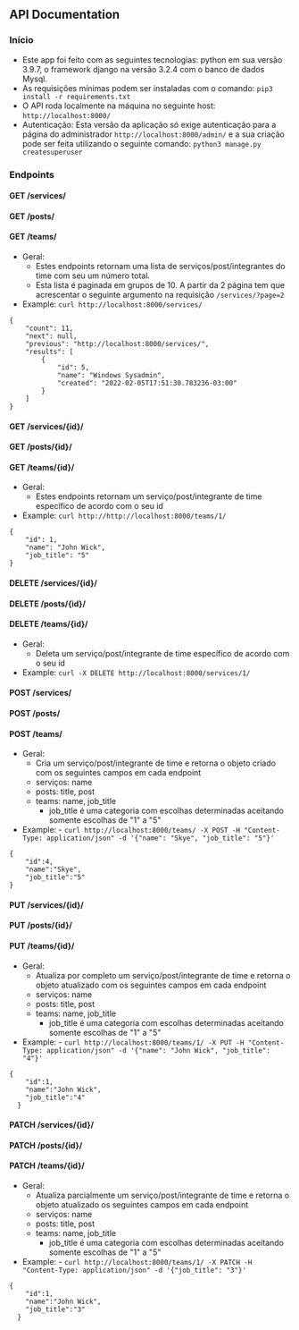## API Documentation

### Início
- Este app foi feito com as seguintes tecnologias: python em sua versão 3.9.7, o framework django na versão 3.2.4 com o banco de dados Mysql.
- As requisições mínimas podem ser instaladas com o comando: `pip3 install -r requirements.txt`
- O API roda localmente na máquina no seguinte host: `http://localhost:8000/`
- Autenticação: Esta versão da aplicação só exige autenticação para a página do administrador `http://localhost:8000/admin/` e a sua criação pode ser feita utilizando o seguinte comando: `python3 manage.py createsuperuser`

### Endpoints 
#### GET /services/
#### GET /posts/
#### GET /teams/
- Geral:
    - Estes endpoints retornam uma lista de serviços/post/integrantes do time com seu um número total.
    - Esta lista é paginada em grupos de 10. A partir da 2 página tem que acrescentar o seguinte argumento na requisição `/services/?page=2`
- Example: `curl http://localhost:8000/services/`
```
{
    "count": 11,
    "next": null,
    "previous": "http://localhost:8000/services/",
    "results": [
        {
            "id": 5,
            "name": "Windows Sysadmin",
            "created": "2022-02-05T17:51:30.783236-03:00"
        }
    ]
}
```

#### GET /services/{id}/
#### GET /posts/{id}/
#### GET /teams/{id}/
- Geral:
    - Estes endpoints retornam um serviço/post/integrante de time específico de acordo com o seu id
- Example: `curl http://http://localhost:8000/teams/1/`
```
{
    "id": 1,
    "name": "John Wick",
    "job_title": "5"
}
```

#### DELETE /services/{id}/
#### DELETE /posts/{id}/
#### DELETE /teams/{id}/
- Geral:
    - Deleta um serviço/post/integrante de time específico de acordo com o seu id
- Example: `curl -X DELETE http://localhost:8000/services/1/`

#### POST /services/
#### POST /posts/
#### POST /teams/
- Geral:
    - Cria um serviço/post/integrante de time e retorna o objeto criado com os seguintes campos em cada endpoint 
    - serviços: name
    - posts: title, post
    - teams: name, job_title
        - job_title é uma categoria com escolhas determinadas aceitando somente escolhas de "1" a "5"
- Example: - `curl http://localhost:8000/teams/ -X POST -H "Content-Type: application/json" -d '{"name": "Skye", "job_title": "5"}'`
```
{
    "id":4,
    "name":"Skye",
    "job_title":"5"
}
```

#### PUT /services/{id}/
#### PUT /posts/{id}/
#### PUT /teams/{id}/
- Geral:
    - Atualiza por completo um serviço/post/integrante de time e retorna o objeto atualizado com os seguintes campos em cada endpoint 
    - serviços: name
    - posts: title, post
    - teams: name, job_title
        - job_title é uma categoria com escolhas determinadas aceitando somente escolhas de "1" a "5"
- Example: - `curl http://localhost:8000/teams/1/ -X PUT -H "Content-Type: application/json" -d '{"name": "John Wick", "job_title": "4"}'`
```
{
    "id":1,
    "name":"John Wick",
    "job_title":"4"
  }
```

#### PATCH /services/{id}/
#### PATCH /posts/{id}/
#### PATCH /teams/{id}/
- Geral:
    - Atualiza parcialmente um serviço/post/integrante de time e retorna o objeto atualizado os seguintes campos em cada endpoint 
    - serviços: name
    - posts: title, post
    - teams: name, job_title
        - job_title é uma categoria com escolhas determinadas aceitando somente escolhas de "1" a "5"
- Example: - `curl http://localhost:8000/teams/1/ -X PATCH -H "Content-Type: application/json" -d '{"job_title": "3"}'`
```
{
    "id":1,
    "name":"John Wick",
    "job_title":"3"
  }
```